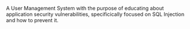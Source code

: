 A User Management System with the purpose of educating about application security vulnerabilities, specificically focused on SQL Injection and how to prevent it.

